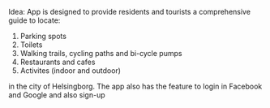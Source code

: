 
Idea:
App is designed to provide residents and tourists a comprehensive guide to locate:

1) Parking spots
2) Toilets
3) Walking trails, cycling paths and bi-cycle pumps
4) Restaurants and cafes
5) Activites (indoor and outdoor)

in the city of Helsingborg.
The app also has the feature to login in Facebook and Google and also sign-up
